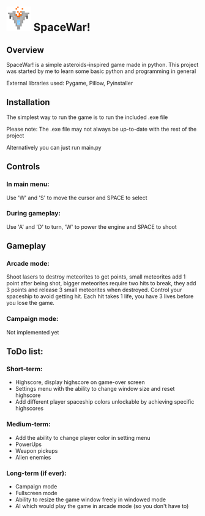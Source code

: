 # ![Alt text](Assets/GUI/spacewar_icon.png?raw=true "Title") SpaceWar!


## Overview
SpaceWar! is a simple asteroids-inspired game made in python.
This project was started by me to learn some basic python and programming in general

External libraries used: Pygame, Pillow, Pyinstaller


## Installation
The simplest way to run the game is to run the included .exe file

Please note: The .exe file may not always be up-to-date with the rest of the project

Alternatively you can just run main.py


## Controls

### In main menu:
Use 'W' and 'S' to move the cursor and SPACE to select

### During gameplay:
Use 'A' and 'D' to turn, 'W' to power the engine and SPACE to shoot


## Gameplay

### Arcade mode:
Shoot lasers to destroy meteorites to get points,
small meteorites add 1 point after being shot, bigger
meteorites require two hits to break, they add 3 points
and release 3 small meteorites when destroyed. 
Control your spaceship to avoid getting hit. Each hit takes
1 life, you have 3 lives before you lose the game.

### Campaign mode:
Not implemented yet


## ToDo list:

### Short-term:

- Highscore, display highscore on game-over screen
- Settings menu with the ability to change window size and reset highscore
- Add different player spaceship colors unlockable by achieving specific highscores

### Medium-term:

- Add the ability to change player color in setting menu
- PowerUps
- Weapon pickups
- Alien enemies

### Long-term (if ever):

- Campaign mode
- Fullscreen mode
- Ability to resize the game window freely in windowed mode
- AI which would play the game in arcade mode (so you don't have to)